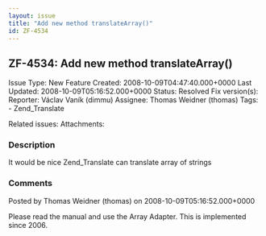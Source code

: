 ```yaml
---
layout: issue
title: "Add new method translateArray()"
id: ZF-4534
---
```


ZF-4534: Add new method translateArray()
----------------------------------------

 Issue Type: New Feature Created: 2008-10-09T04:47:40.000+0000 Last Updated: 2008-10-09T05:16:52.000+0000 Status: Resolved Fix version(s): 
 Reporter:  Václav Vaník (dimmu)  Assignee:  Thomas Weidner (thomas)  Tags: - Zend\_Translate
 
 Related issues: 
 Attachments: 
### Description

It would be nice Zend\_Translate can translate array of strings

 

 

### Comments

Posted by Thomas Weidner (thomas) on 2008-10-09T05:16:52.000+0000

Please read the manual and use the Array Adapter. This is implemented since 2006.

 

 